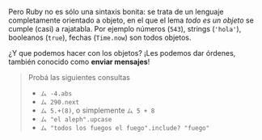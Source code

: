 Pero Ruby no es sólo una sintaxis bonita: se trata de un lenguaje completamente orientado a objeto, en el que el lema _todo es un objeto_ se cumple (casi) a rajatabla. Por ejemplo números (`543`), strings (`'hola'`), booleanos (`true`), fechas (`Time.now`) son todos objetos. 

¿Y que podemos hacer con los objetos? ¡Les podemos dar órdenes, también conocido como **enviar mensajes**! 

> Probá las siguientes consultas
> 
> * `ム -4.abs`
> * `ム 290.next`
> * `ム 5.+(8)`, o simplemente `ム 5 + 8`
> * `ム "el aleph".upcase`
> * `ム "todos los fuegos el fuego".include? "fuego"`

